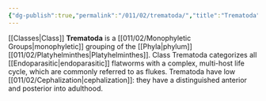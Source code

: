 ```yaml
---
{"dg-publish":true,"permalink":"/011/02/trematoda/","title":"Trematoda","tags":["BIOL422"],"noteIcon":"1","created":"2024-09-26T13:45:04.138-07:00","updated":"2024-09-26T15:26:55.551-07:00"}
---
```


[[Classes\|Class]] **Trematoda** is a [[011/02/Monophyletic Groups\|monophyletic]] grouping of the [[Phyla\|phylum]] [[011/02/Platyhelminthes\|Platyhelminthes]]. Class Trematoda categorizes all [[Endoparasitic\|endoparasitic]] flatworms with a complex, multi-host life cycle, which are commonly referred to as flukes. Trematoda have low [[011/02/Cephalization\|cephalization]]: they have a distinguished anterior and posterior into adulthood.